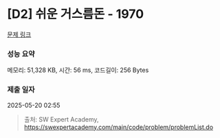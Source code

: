 # [D2] 쉬운 거스름돈 - 1970 

[문제 링크](https://swexpertacademy.com/main/code/problem/problemDetail.do?contestProbId=AV5PsIl6AXIDFAUq) 

### 성능 요약

메모리: 51,328 KB, 시간: 56 ms, 코드길이: 256 Bytes

### 제출 일자

2025-05-20 02:55



> 출처: SW Expert Academy, https://swexpertacademy.com/main/code/problem/problemList.do